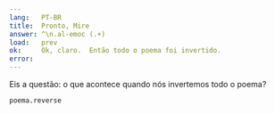 ```yaml
---
lang:   PT-BR
title:  Pronto, Mire
answer: ^\n.al-emoc (.+)
load:   prev
ok:     Ok, claro.  Então todo o poema foi invertido.
error:  
---
```


Eis a questão: o que acontece quando nós invertemos todo o poema?

    poema.reverse
